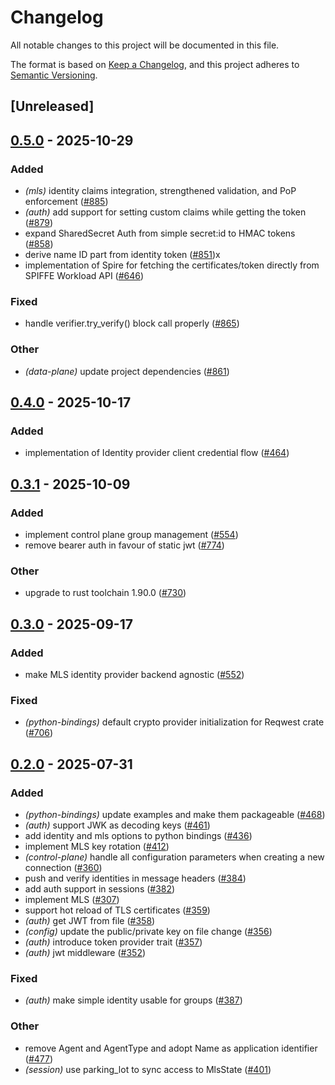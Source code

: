 # Changelog

All notable changes to this project will be documented in this file.

The format is based on [Keep a Changelog](https://keepachangelog.com/en/1.0.0/),
and this project adheres to [Semantic Versioning](https://semver.org/spec/v2.0.0.html).

## [Unreleased]

## [0.5.0](https://github.com/agntcy/slim/compare/slim-auth-v0.4.0...slim-auth-v0.5.0) - 2025-10-29

### Added

- *(mls)* identity claims integration, strengthened validation, and PoP enforcement ([#885](https://github.com/agntcy/slim/pull/885))
- *(auth)* add support for setting custom claims while getting the token ([#879](https://github.com/agntcy/slim/pull/879))
- expand SharedSecret Auth from simple secret:id to HMAC tokens ([#858](https://github.com/agntcy/slim/pull/858))
- derive name ID part from identity token ([#851](https://github.com/agntcy/slim/pull/851))x
- implementation of Spire for fetching the certificates/token directly from SPIFFE Workload API ([#646](https://github.com/agntcy/slim/pull/646))

### Fixed

- handle verifier.try_verify() block call properly ([#865](https://github.com/agntcy/slim/pull/865))

### Other

- *(data-plane)* update project dependencies ([#861](https://github.com/agntcy/slim/pull/861))

## [0.4.0](https://github.com/agntcy/slim/compare/slim-auth-v0.3.1...slim-auth-v0.4.0) - 2025-10-17

### Added

- implementation of Identity provider client credential flow ([#464](https://github.com/agntcy/slim/pull/464))

## [0.3.1](https://github.com/agntcy/slim/compare/slim-auth-v0.3.0...slim-auth-v0.3.1) - 2025-10-09

### Added

- implement control plane group management ([#554](https://github.com/agntcy/slim/pull/554))
- remove bearer auth in favour of static jwt ([#774](https://github.com/agntcy/slim/pull/774))

### Other

- upgrade to rust toolchain 1.90.0 ([#730](https://github.com/agntcy/slim/pull/730))

## [0.3.0](https://github.com/agntcy/slim/compare/slim-auth-v0.2.0...slim-auth-v0.3.0) - 2025-09-17

### Added

- make MLS identity provider backend agnostic ([#552](https://github.com/agntcy/slim/pull/552))

### Fixed

- *(python-bindings)* default crypto provider initialization for Reqwest crate ([#706](https://github.com/agntcy/slim/pull/706))

## [0.2.0](https://github.com/agntcy/slim/compare/slim-auth-v0.1.0...slim-auth-v0.2.0) - 2025-07-31

### Added

- *(python-bindings)* update examples and make them packageable ([#468](https://github.com/agntcy/slim/pull/468))
- *(auth)* support JWK as decoding keys ([#461](https://github.com/agntcy/slim/pull/461))
- add identity and mls options to python bindings ([#436](https://github.com/agntcy/slim/pull/436))
- implement MLS key rotation ([#412](https://github.com/agntcy/slim/pull/412))
- *(control-plane)* handle all configuration parameters when creating a new connection ([#360](https://github.com/agntcy/slim/pull/360))
- push and verify identities in message headers ([#384](https://github.com/agntcy/slim/pull/384))
- add auth support in sessions ([#382](https://github.com/agntcy/slim/pull/382))
- implement MLS ([#307](https://github.com/agntcy/slim/pull/307))
- support hot reload of TLS certificates ([#359](https://github.com/agntcy/slim/pull/359))
- *(auth)* get JWT from file ([#358](https://github.com/agntcy/slim/pull/358))
- *(config)* update the public/private key on file change ([#356](https://github.com/agntcy/slim/pull/356))
- *(auth)* introduce token provider trait ([#357](https://github.com/agntcy/slim/pull/357))
- *(auth)* jwt middleware ([#352](https://github.com/agntcy/slim/pull/352))

### Fixed

- *(auth)* make simple identity usable for groups ([#387](https://github.com/agntcy/slim/pull/387))

### Other

- remove Agent and AgentType and adopt Name as application identifier ([#477](https://github.com/agntcy/slim/pull/477))
- *(session)* use parking_lot to sync access to MlsState ([#401](https://github.com/agntcy/slim/pull/401))
